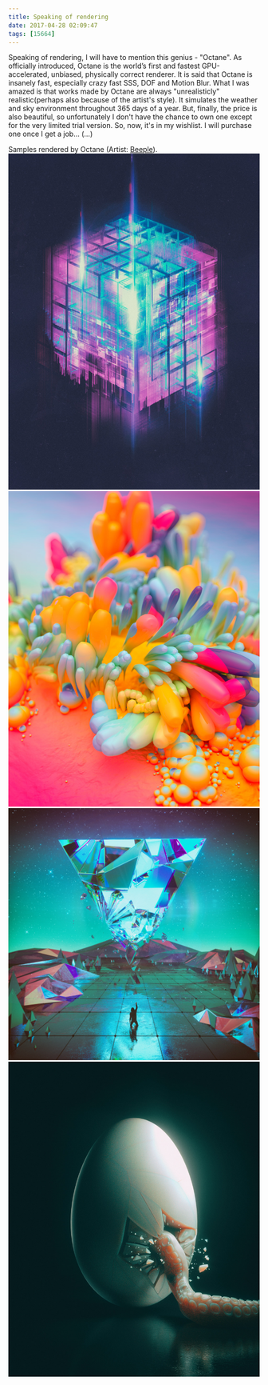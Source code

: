 ```yaml
---
title: Speaking of rendering
date: 2017-04-28 02:09:47
tags: [15664]
---
```

Speaking of rendering, I will have to mention this genius - "Octane". As officially introduced, Octane is the world’s first and fastest GPU-accelerated, unbiased, physically correct renderer. It is said that Octane is insanely fast, especially crazy fast SSS, DOF and Motion Blur. What I was amazed is that works made by Octane are always "unrealisticly" realistic(perhaps also because of the artist's style). It simulates the weather and sky environment throughout 365 days of a year. But, finally, the price is also beautiful, so unfortunately I don't have the chance to own one except for the very limited trial version. So, now, it's in my wishlist. I will purchase one once I get a job... (...)

Samples rendered by Octane (Artist: [Beeple](http://www.beeple-crap.com)).
![](/images/octane/04-23-17.jpg)
![](/images/octane/04-21-17.jpg)
![](/images/octane/04-20-17.jpg)
![](/images/octane/04-16-17.jpg)